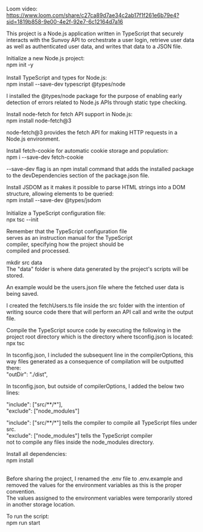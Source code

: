 Loom video:<br>
https://www.loom.com/share/c27ca89d7ae34c2ab17f1f261e6b79e4?sid=1819b858-9e00-4e2f-92e7-6c12164d7a16

This project is a Node.js application written in TypeScript that securely interacts with the Sunvoy API to orchestrate a user login, retrieve user data as well as authenticated user data, and writes that data to a JSON file.

Initialize a new Node.js project: <br>
npm init -y
<br><br>
Install TypeScript and types for Node.js: <br>
npm install --save-dev typescript @types/node

I installed the @types/node package for the purpose of enabling early detection of errors related to Node.js APIs through static type checking. <br>

Install node-fetch for fetch API support in Node.js: <br>
npm install node-fetch@3

node-fetch@3 provides the fetch API for making HTTP requests in a Node.js environment. <br>

Install fetch-cookie for automatic cookie storage and population: <br>
npm i --save-dev fetch-cookie

--save-dev flag is an npm install command that adds the installed package to the devDependencies section of the package.json file.

Install JSDOM as it makes it possible to parse HTML strings into a DOM structure, allowing elements to be queried: <br>
npm install --save-dev @types/jsdom
<br><br>
Initialize a TypeScript configuration file: <br>
npx tsc --init <br>

Remember that the TypeScript configuration file <br> serves as an instruction manual for the TypeScript <br> compiler, specifying how the project should be <br> compiled and processed. <br>

mkdir src data
<br>
The "data" folder is where data generated by the project's scripts will be stored.

An example would be the users.json file where the fetched user data is being saved. <br>

I created the fetchUsers.ts file inside the src folder with the intention of writing source code there that will perform an API call and write the output file.

Compile the TypeScript source code by executing the following in the project root directory which is the directory where tsconfig.json is located: <br>
npx tsc

In tsconfig.json, I included the subsequent line in the compilerOptions, this way files generated as a consequence of compilation will be outputted there: <br>
"outDir": "./dist",

In tsconfig.json, but outside of compilerOptions, I added the below two lines:

"include": ["src/**/*"], <br>
"exclude": ["node_modules"]

"include": ["src/**/*"] tells the compiler to
compile all TypeScript files under src.
<br>
"exclude": ["node_modules"] tells the TypeScript
compiler <br> not to compile any files inside the
node_modules directory.

Install all dependencies: <br>
npm install
<br><br>

Before sharing the project, I renamed the .env file
to .env.example and removed the values for the
environment variables as this is the proper convention.
<br>
The values assigned to the environment variables
were temporarily stored in another storage location.

To run the script: <br>
npm run start